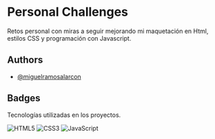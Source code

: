 # Personal Challenges

Retos personal con miras a seguir mejorando mi maquetación en Html, estilos CSS y programación con Javascript.

## Authors

- [@miguelramosalarcon](https://github.com/miguelramosalarcon)


## Badges

Tecnologías utilizadas en los proyectos.

![HTML5](https://img.shields.io/badge/html5-%23E34F26.svg?style=for-the-badge&logo=html5&logoColor=white)
![CSS3](https://img.shields.io/badge/css3-%231572B6.svg?style=for-the-badge&logo=css3&logoColor=white)
![JavaScript](https://img.shields.io/badge/javascript-%23323330.svg?style=for-the-badge&logo=javascript&logoColor=%23F7DF1E)






